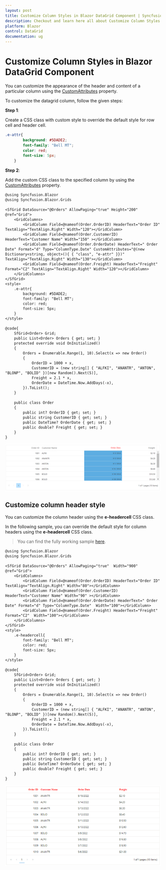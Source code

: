 ```yaml
---
layout: post
title: Customize Column Styles in Blazor DataGrid Component | Syncfusion
description: Checkout and learn here all about Customize Column Styles in Syncfusion Blazor DataGrid component and more.
platform: Blazor
control: DataGrid
documentation: ug
---
```


# Customize Column Styles in Blazor DataGrid Component

You can customize the appearance of the header and content of a particular column using the [CustomAttributes](https://help.syncfusion.com/cr/blazor/Syncfusion.Blazor.Grids.GridColumn.html#Syncfusion_Blazor_Grids_GridColumn_CustomAttributes) property.

To customize the datagrid column, follow the given steps:

**Step 1**:

Create a CSS class with custom style to override the default style for row cell and header cell.

```css
.e-attr{
        background: #5DADE2;
        font-family: "Bell MT";
        color: red;
        font-size: 5px;
    }
```

**Step 2**:

Add the custom CSS class to the specified column by using the [CustomAttributes](https://help.syncfusion.com/cr/blazor/Syncfusion.Blazor.Grids.GridColumn.html#Syncfusion_Blazor_Grids_GridColumn_CustomAttributes) property.

```cshtml
@using Syncfusion.Blazor
@using Syncfusion.Blazor.Grids

<SfGrid DataSource="@Orders" AllowPaging="true" Height="200" @ref="Grid">
    <GridColumns>
        <GridColumn Field=@nameof(Order.OrderID) HeaderText="Order ID" TextAlign="TextAlign.Right" Width="120"></GridColumn>
        <GridColumn Field=@nameof(Order.CustomerID) HeaderText="Customer Name" Width="150" ></GridColumn>
        <GridColumn Field=@nameof(Order.OrderDate) HeaderText=" Order Date" Format="d" Type="ColumnType.Date" CustomAttributes="@(new Dictionary<string, object>(){ { "class", "e-attr" }})" TextAlign="TextAlign.Right" Width="130"></GridColumn>
        <GridColumn Field=@nameof(Order.Freight) HeaderText="Freight" Format="C2" TextAlign="TextAlign.Right" Width="120"></GridColumn>
    </GridColumns>
</SfGrid>
<style>
    .e-attr{
        background: #5DADE2;
        font-family: "Bell MT";
        color: red;
        font-size: 5px;
    }
</style>

@code{
    SfGrid<Order> Grid;
    public List<Order> Orders { get; set; }
    protected override void OnInitialized()
    {
        Orders = Enumerable.Range(1, 10).Select(x => new Order()
        {
            OrderID = 1000 + x,
            CustomerID = (new string[] { "ALFKI", "ANANTR", "ANTON", "BLONP", "BOLID" })[new Random().Next(5)],
            Freight = 2.1 * x,
            OrderDate = DateTime.Now.AddDays(-x),
        }).ToList();
    }

    public class Order
    {
        public int? OrderID { get; set; }
        public string CustomerID { get; set; }
        public DateTime? OrderDate { get; set; }
        public double? Freight { get; set; }
    }
}
```


![Customizing Column Style in Blazor DataGrid](../images/blazor-datagrid-column-style-customization.PNG)

## Customize column header style

You can customize the column header using the **e-headercell** CSS class.

In the following sample, you can override the default style for column headers using the **e-headercell** CSS class.

> You can find the fully working sample [here](https://github.com/SyncfusionExamples/blazor-datagrid-customize-column-header).

```cshtml
@using Syncfusion.Blazor
@using Syncfusion.Blazor.Grids

<SfGrid DataSource="@Orders" AllowPaging="true"  Width="900" @ref="Grid">
    <GridColumns>
        <GridColumn Field=@nameof(Order.OrderID) HeaderText="Order ID" TextAlign="TextAlign.Right" Width="80"></GridColumn>
        <GridColumn Field=@nameof(Order.CustomerID) HeaderText="Customer Name" Width="90" ></GridColumn>
        <GridColumn Field=@nameof(Order.OrderDate) HeaderText=" Order Date" Format="d" Type="ColumnType.Date"  Width="100"></GridColumn>
        <GridColumn Field=@nameof(Order.Freight) HeaderText="Freight" Format="C2"  Width="100"></GridColumn>
    </GridColumns>
</SfGrid>
<style>
    .e-headercell{
        font-family: "Bell MT";
        color: red;
        font-size: 5px;
    }
</style>

@code{
    SfGrid<Order> Grid;
    public List<Order> Orders { get; set; }
    protected override void OnInitialized()
    {
        Orders = Enumerable.Range(1, 10).Select(x => new Order()
        {
            OrderID = 1000 + x,
            CustomerID = (new string[] { "ALFKI", "ANANTR", "ANTON", "BLONP", "BOLID" })[new Random().Next(5)],
            Freight = 2.1 * x,
            OrderDate = DateTime.Now.AddDays(-x),
        }).ToList();
    }

    public class Order
    {
        public int? OrderID { get; set; }
        public string CustomerID { get; set; }
        public DateTime? OrderDate { get; set; }
        public double? Freight { get; set; }
    }
}

```

![Customizing Header Style in Blazor DataGrid](../images/blazor-datagrid-header-style-customization.PNG)